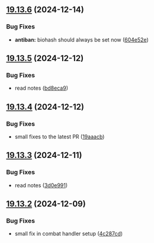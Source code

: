 ## [19.13.6](https://github.com/Torwent/WaspLib/compare/v19.13.5...v19.13.6) (2024-12-14)


### Bug Fixes

* **antiban:** biohash should always be set now ([604e52e](https://github.com/Torwent/WaspLib/commit/604e52e17a93a3ad6879f8fab1a7c639948a7fe0))



## [19.13.5](https://github.com/Torwent/WaspLib/compare/v19.13.4...v19.13.5) (2024-12-12)


### Bug Fixes

* read notes ([bd8eca9](https://github.com/Torwent/WaspLib/commit/bd8eca92884f2a6ee62f29887293e1b0620fa755))



## [19.13.4](https://github.com/Torwent/WaspLib/compare/v19.13.3...v19.13.4) (2024-12-12)


### Bug Fixes

* small fixes to the latest PR ([19aaacb](https://github.com/Torwent/WaspLib/commit/19aaacb7b92f4fcebd95ef8310369701ea886015))



## [19.13.3](https://github.com/Torwent/WaspLib/compare/v19.13.2...v19.13.3) (2024-12-11)


### Bug Fixes

* read notes ([3d0e991](https://github.com/Torwent/WaspLib/commit/3d0e991001e3b3bbec8b1dc69ac8c3c8bae3fd76))



## [19.13.2](https://github.com/Torwent/WaspLib/compare/v19.13.1...v19.13.2) (2024-12-09)


### Bug Fixes

* small fix in combat handler setup ([4c287cd](https://github.com/Torwent/WaspLib/commit/4c287cde216933c2823df7e0e256e076cacad4cf))



